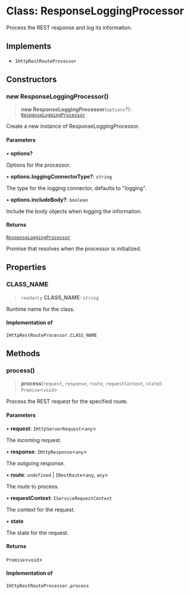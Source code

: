 # Class: ResponseLoggingProcessor

Process the REST response and log its information.

## Implements

- `IHttpRestRouteProcessor`

## Constructors

### new ResponseLoggingProcessor()

> **new ResponseLoggingProcessor**(`options`?): [`ResponseLoggingProcessor`](ResponseLoggingProcessor.md)

Create a new instance of ResponseLoggingProcessor.

#### Parameters

• **options?**

Options for the processor.

• **options.loggingConnectorType?**: `string`

The type for the logging connector, defaults to "logging".

• **options.includeBody?**: `boolean`

Include the body objects when logging the information.

#### Returns

[`ResponseLoggingProcessor`](ResponseLoggingProcessor.md)

Promise that resolves when the processor is initialized.

## Properties

### CLASS\_NAME

> `readonly` **CLASS\_NAME**: `string`

Runtime name for the class.

#### Implementation of

`IHttpRestRouteProcessor.CLASS_NAME`

## Methods

### process()

> **process**(`request`, `response`, `route`, `requestContext`, `state`): `Promise`\<`void`\>

Process the REST request for the specified route.

#### Parameters

• **request**: `IHttpServerRequest`\<`any`\>

The incoming request.

• **response**: `IHttpResponse`\<`any`\>

The outgoing response.

• **route**: `undefined` \| `IRestRoute`\<`any`, `any`\>

The route to process.

• **requestContext**: `IServiceRequestContext`

The context for the request.

• **state**

The state for the request.

#### Returns

`Promise`\<`void`\>

#### Implementation of

`IHttpRestRouteProcessor.process`
